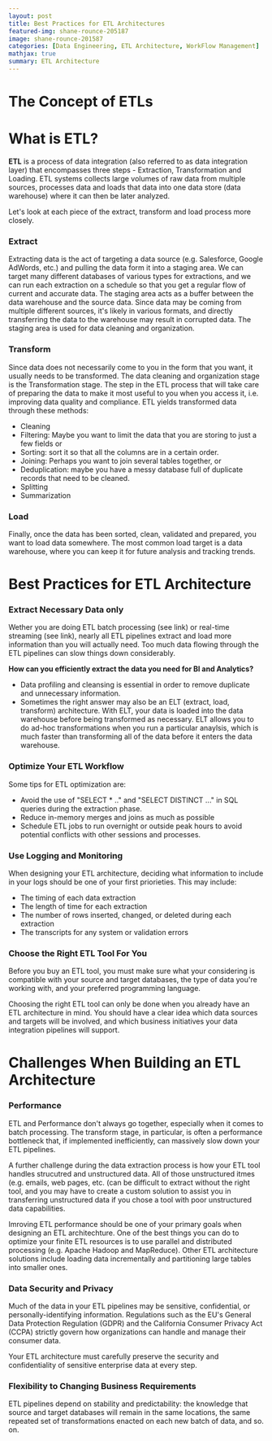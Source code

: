 ```yaml
---
layout: post
title: Best Practices for ETL Architectures
featured-img: shane-rounce-205187
image: shane-rounce-201587
categories: [Data Engineering, ETL Architecture, WorkFlow Management]
mathjax: true
summary: ETL Architecture
---
```


# The Concept of ETLs


# What is ETL?
**ETL** is a process of data integration (also referred to as data integration layer) that encompasses three steps - Extraction, Transformation and Loading. ETL systems collects large volumes of raw data from multiple sources, processes data and loads that data into one data store (data warehouse) where it can then be later analyzed.

Let's look at each piece of the extract, transform and load process more closely.

### Extract
Extracting data is the act of targeting a data source (e.g. Salesforce, Google AdWords, etc.) and pulling the data form it into a staging area. We can target many different databases of various types for extractions, and we can run each extraction on a schedule so that you get a regular flow of current and accurate data. The staging area acts as a buffer between the data warehouse and the source data. Since data may be coming from multiple different sources, it's likely in various formats, and directly transferring the data to the warehouse may result in corrupted data. The staging area is used for data cleaning and organization.

### Transform
Since data does not necessarily come to you in the form that you want, it usually needs to be transformed. The data cleaning and organization stage is the Transformation stage. The step in the ETL process that will take care of preparing the data to make it most useful to you when you access it, i.e. improving data quality and compliance. ETL yields transformed data through these methods:
- Cleaning
- Filtering: Maybe you want to limit the data that you are storing to just a few fields or 
- Sorting: sort it so that all the columns are in a certain order. 
- Joining: Perhaps you want to join several tables together, or
- Deduplication: maybe you have a messy database full of duplicate records that need to be cleaned.
- Splitting
- Summarization

### Load
Finally, once the data has been sorted, clean, validated and prepared, you want to load data somewhere. The most common load target is a data warehouse, where you can keep it for future analysis and tracking trends.

# Best Practices for ETL Architecture

### Extract Necessary Data only

Wether you are doing ETL batch processing (see link) or real-time streaming (see link), nearly all ETL pipelines extract and load more information than you will actually need. Too much data flowing through the ETL pipelines can slow things down considerably.

**How can you efficiently extract the data you need for BI and Analytics?**
- Data profiling and cleansing is essential in order to remove duplicate and unnecessary information.
- Sometimes the right answer may also be an ELT (extract, load, transform) architecture. With ELT, your data is loaded into the data warehouse before being transformed as necessary. ELT allows you to do ad-hoc transformations when you run a particular anaylsis, which is much faster than transforming all of the data before it enters the data warehouse.

### Optimize Your ETL Workflow
Some tips for ETL optimization are:
- Avoid the use of "SELECT * .." and "SELECT DISTINCT ..." in SQL queries during the extraction phase.
- Reduce in-memory merges and joins as much as possible
- Schedule ETL jobs to run overnight or outside peak hours to avoid potential conflicts with other sessions and processes.

### Use Logging and Monitoring
When designing your ETL architecture, deciding what information to include in your logs should be one of your first priorieties. This may include:
- The timing of each data extraction
- The length of time for each extraction
- The number of rows inserted, changed, or deleted during each extraction
- The transcripts for any system or validation errors


### Choose the Right ETL Tool For You
Before you buy an ETL tool, you must make sure what your considering is compatible with your source and target databases, the type of data you're working with, and your preferred programming language.

Choosing the right ETL tool can only be done when you already have an ETL architecture in mind. You should have a clear idea which data sources and targets will be involved, and which business initiatives your data integration pipelines will support.

# Challenges When Building an ETL Architecture
### Performance
ETL and Performance don't always go together, especially when it comes to batch processing. The transform stage, in particular, is often a performance bottleneck that, if implemented inefficiently, can massively slow down your ETL pipelines.

A further challenge during the data extraction process is how your ETL tool handles strucutred and unstructured data. All of those unstructured itmes (e.g. emails, web pages, etc. (can be difficult to extract without the right tool, and you  may have to create a custom solution to assist you in transferring unstructured data if you chose a tool with poor unstructured data capabilities.

Imroving ETL performance should be one of your primary goals when designing an ETL architechture. One of the best things you can do to optimize your finite ETL resources is to use parallel and distributed processing (e.g. Apache Hadoop and MapReduce). Other ETL architecture solutions include loading data incrementally and partitioning large tables into smaller ones.

### Data Security and Privacy
Much of the data in your ETL pipelines may be sensitive, confidential, or personally-identifying information. Regulations such as the EU's General Data Protection Regulation (GDPR) and the California Consumer Privacy Act (CCPA) strictly govern how organizations can handle and manage their consumer data.

Your ETL architecture must carefully preserve the security and confidentiality of sensitive enterprise data at every step.

### Flexibility to Changing Business Requirements
ETL pipelines depend on stability and predictability: the knowledge that source and target databases will remain in the same locations, the same repeated set of transformations enacted on each new batch of data, and so. on. 





